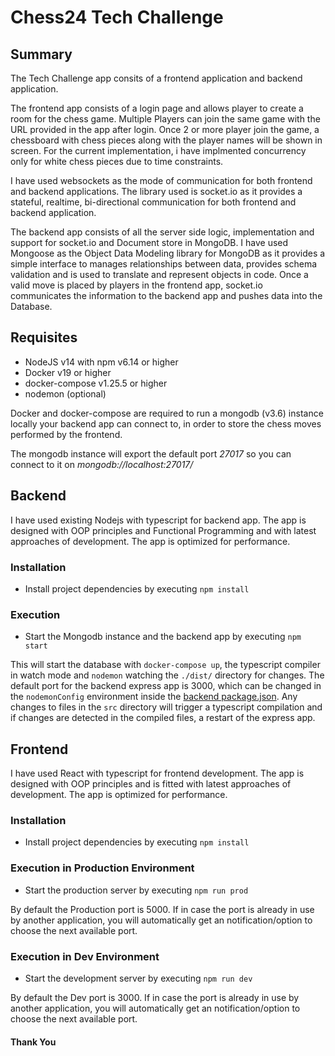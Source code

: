 # Chess24 Tech Challenge

## Summary

The Tech Challenge app consits of a frontend application and backend application.

The frontend app consists of a login page and allows player to create a room for the chess game.
Multiple Players can join the same game with the URL provided in the app after login.
Once 2 or more player join the game, a chessboard with chess pieces along with the player names will be shown in screen. For the current implementation, i have implmented concurrency only for white chess pieces due to time constraints.

I have used websockets as the mode of communication for both frontend and backend applications. The library used is socket.io as it provides a stateful, realtime, bi-directional communication for both frontend and backend application.

The backend app consists of all the server side logic, implementation and support for socket.io and Document store in MongoDB. I have used Mongoose as the Object Data Modeling library for MongoDB as it provides a simple interface to manages relationships between data, provides schema validation and is used to translate and represent objects in code. Once a valid move is placed by players in the frontend app, socket.io communicates the information to the backend app and pushes data into the Database.

## Requisites

- NodeJS v14 with npm v6.14 or higher
- Docker v19 or higher
- docker-compose v1.25.5 or higher
- nodemon (optional)

Docker and docker-compose are required to run a mongodb (v3.6) instance locally your backend app can connect to, in order to store the chess moves performed by the frontend.

The mongodb instance will export the default port _27017_ so you can connect to it on _mongodb://localhost:27017/_

## Backend

I have used existing Nodejs with typescript for backend app. The app is designed with OOP principles and Functional Programming and with latest approaches of development. The app is optimized for performance.

### Installation

- Install project dependencies by executing `npm install`

### Execution

- Start the Mongodb instance and the backend app by executing `npm start`

This will start the database with `docker-compose up`, the typescript compiler in watch mode and `nodemon` watching the `./dist/` directory for changes. The default port for the backend express app is 3000, which can be changed in the `nodemonConfig` environment inside the [backend package.json](./backend/package.json). Any changes to files in the `src` directory will trigger a typescript compilation and if changes are detected in the compiled files, a restart of the express app.

## Frontend

I have used React with typescript for frontend development. The app is designed with OOP principles and is fitted with latest approaches of development. The app is optimized for performance.

### Installation

- Install project dependencies by executing `npm install`

### Execution in Production Environment

- Start the production server by executing `npm run prod`

By default the Production port is 5000. If in case the port is already in use by another application, you will automatically get an notification/option to choose the next available port.

### Execution in Dev Environment

- Start the development server by executing `npm run dev`

By default the Dev port is 3000. If in case the port is already in use by another application, you will automatically get an notification/option to choose the next available port.

#### Thank You
